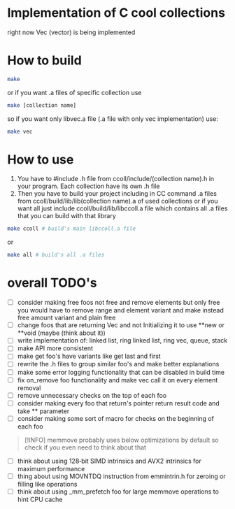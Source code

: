 # Implementation of C cool collections
right now Vec (vector) is being implemented
# How to build
```bash
make
```
or if you want .a files of specific collection use
```bash
make [collection name]
```
so if you want only libvec.a file (.a file with only vec implementation) use:
```bash
make vec 
```
# How to use
1. You have to #include .h file from ccoll/include/(collection name).h in your program. Each
collection have its own .h file
2. Then you have to build your project including in CC command .a files from ccoll/build/lib/lib(collection name).a of used collections or if you
want all just include ccoll/build/lib/libccoll.a file which contains all .a files that you can build
with that library
```bash
make ccoll # build's main libccoll.a file
```
or
```bash
make all # build's all .a files
```
# overall TODO's
- [ ] consider making free foos not free and remove elements but only free you would have to remove
  range and element variant and make instead free amount variant and plain free
- [ ] change foos that are returning Vec and not Initializing it to use **new or **void (maybe
(think about it))
- [ ] write implementation of: linked list, ring linked list, ring vec, queue, stack
- [ ] make API more consistent
- [ ] make get foo's have variants like get last and first
- [ ] rewrite the .h files to group similar foo's and make better explanations
- [ ] make some error logging functionality that can be disabled in build time
- [ ] fix on_remove foo functionality and make vec call it on every element removal
- [ ] remove unnecessary checks on the top of each foo
- [ ] consider making every foo that return's pointer return result code and take ** parameter
- [ ] consider making some sort of macro for checks on the beginning of each foo
> [!INFO] memmove probably uses below optimizations by default so check if you even need to think
> about that 
- [ ] think about using 128‑bit SIMD intrinsics and AVX2 intrinsics for maximum performance
- [ ] thing about using MOVNTDQ instruction from emmintrin.h for zeroing or filling like operations
- [ ] think about using _mm_prefetch foo for large memmove operations to hint CPU cache
